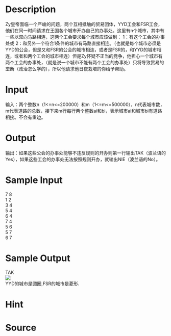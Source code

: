
# Description

<div class="content"><p>Zy皇帝面临一个严峻的问题，两个互相抵触的贸易团体，YYD工会和FSR工会，他们在同一时间请求在王国各个城市开办自己的办事处。这里有n个城市，其中有一些以双向马路相连，这两个工会要求每个城市应该做到： 1：有这个工会的办事处或 2：和另外一个符合1条件的城市有马路直接相连。（也就是每个城市必须是YYD的公会，但是又和FSR的公会的城市相连，或者是FSR的，和YYD的城市相连，或者和两个工会的城市相连）但是Zy怀疑不正当的竞争，他担心一个城市有两个工会的办事处，（就是说一个城市不能有两个工会的办事处）只将导致贸易的垄断（政治怎么学的），所以他请求他日夜栽培的你给予帮助。</p></div>

# Input

<div class="content"><p>输入：两个整数n（1&lt;=n&lt;=200000）和m（1&lt;=m&lt;=500000），n代表城市数，m代表道路的总数，接下来m行每行两个整数ai和bi，表示城市ai和城市bi有道路相接。不会有重边。</p></div>

# Output

<div class="content"><p>输出：如果这些公会的办事处能够不违反规则的开办则第一行输出TAK（波兰语的Yes），如果这些工会的办事处无法按照规则开办，就输出NIE（波兰语的No）。</p></div>

# Sample Input

<div class="content"><span class="sampledata">7 8<br/>
1 2<br/>
3 4<br/>
5 4<br/>
6 4<br/>
7 4<br/>
5 6<br/>
5 7<br/>
6 7</span></div>

# Sample Output

<div class="content"><span class="sampledata">TAK<br/>
<img border="0" src="source/bzoj/2079/img/aHR0cHM6Ly9seWRzeS5jb20vSnVkZ2VPbmxpbmUvaW1hZ2VzLzIwNzkuanBn.jpg"/> <br/>
YYD的城市是圆圈,FSR的城市是菱形. </span></div>

# Hint

<div class="content"><p></p></div>

# Source

<div class="content"><p><a href="problemset.php?search="></a></p></div>

